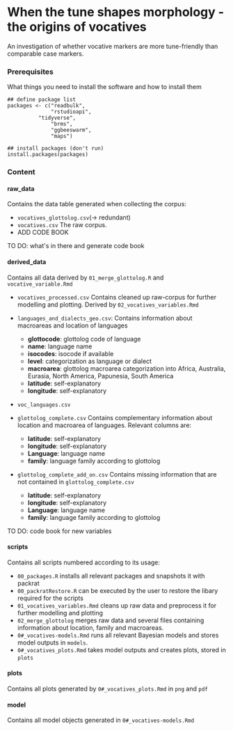 # When the tune shapes morphology - the origins of vocatives

An investigation of whether vocative markers are more tune-friendly than comparable case markers.

### Prerequisites

What things you need to install the software and how to install them

```
## define package list
packages <- c("readbulk",
              "rstudioapi",
	      "tidyverse",
              "brms",
              "ggbeeswarm",
              "maps")

## install packages (don't run)
install.packages(packages)

```

### Content

#### raw_data
Contains the data table generated when collecting the corpus:
  * `vocatives_glottolog.csv`(-> redundant)
  * `vocatives.csv` 
  The raw corpus.
  * ADD CODE BOOK
  
  

TO DO: what's in there and generate code book

#### derived_data
Contains all data derived by `01_merge_glottolog.R` and `vocative_variable.Rmd`
  * `vocatives_processed.csv`
  Contains cleaned up raw-corpus for further modelling and plotting. Derived by `02_vocatives_variables.Rmd`
  
  * `languages_and_dialects_geo.csv`: 
  Contains information about macroareas and location of languages
  	- **glottocode**: 	glottolog code of language 	
  	- **name**:		language name
  	- **isocodes**:		isocode if available
  	- **level**:		categorization as language or dialect
 	- **macroarea**:	glottolog macroarea categorization into Africa, Australia, Eurasia, North America, Papunesia, South America
  	- **latitude**:		self-explanatory
  	- **longitude**:	self-explanatory
  
  * `voc_languages.csv`	
  
  * `glottolog_complete.csv`
  Contains complementary information about location and macroarea of languages. Relevant columns are: 
  	- **latitude**:		self-explanatory
  	- **longitude**:	self-explanatory
  	- **Language**: 	language name
	- **family**: 		language family according to glottolog
  
  * `glottolog_complete_add_on.csv`
  Contains missing information that are not contained in `glottolog_complete.csv`
 	- **latitude**:		self-explanatory
  	- **longitude**:	self-explanatory
  	- **Language**: 	language name
	- **family**: 		language family according to glottolog
  
TO DO: code book for new variables

#### scripts 
Contains all scripts numbered according to its usage:
* `00_packages.R` installs all relevant packages and snapshots it with packrat
* `00_packratRestore.R` can be executed by the user to restore the libary required for the scripts
* `01_vocatives_variables.Rmd` cleans up raw data and preprocess it for further modelling and plotting
* `02_merge_glottolog` merges raw data and several files containing information about location, family and macroareas.
* `0#_vocatives-models.Rmd` runs all relevant Bayesian models and stores model outputs in `models`.
* `0#_vocatives_plots.Rmd` takes model outputs and creates plots, stored in `plots`
  
#### plots  
Contains all plots generated by `0#_vocatives_plots.Rmd` in `png` and `pdf`

#### model
Contains all model objects generated in `0#_vocatives-models.Rmd`
